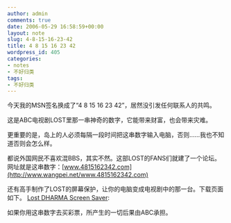 ```yaml
---
author: admin
comments: true
date: 2006-05-29 16:58:59+00:00
layout: note
slug: 4-8-15-16-23-42
title: 4 8 15 16 23 42
wordpress_id: 405
categories:
- notes
- 不好归类
tags:
- 不好归类
---
```


今天我的MSN签名换成了“4 8 15 16 23 42”，居然没引发任何联系人的共鸣。

这是ABC电视剧LOST里那一串神奇的数字，它能带来财富，也会带来灾难。

更重要的是，岛上的人必须每隔一段时间把这串数字输入电脑，否则……我也不知道否则会怎么样。

都说外国网民不喜欢混BBS，其实不然。这部LOST的FANS们就建了一个论坛。网址就是这串数字：[www.4815162342.com](http://www.wangpei.net/www.4815162342.com)

还有高手制作了LOST的屏幕保护，让你的电脑变成电视剧中的那一台。下载页面如下。
[Lost DHARMA Screen Saver](http://www.e-axis.com/lost/index.htm):

如果你用这串数字去买彩票，所产生的一切后果由ABC承担。
